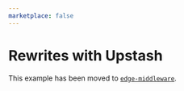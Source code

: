 ```yaml
---
marketplace: false
---
```


# Rewrites with Upstash

This example has been moved to [`edge-middleware`](/edge-middleware/rewrites-upstash).
